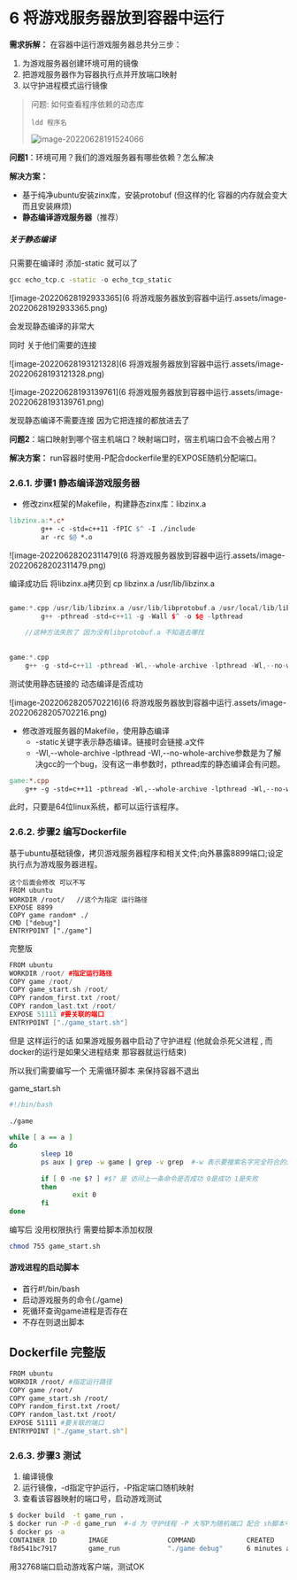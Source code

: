 # 6 将游戏服务器放到容器中运行

**需求拆解：** 在容器中运行游戏服务器总共分三步：

1. 为游戏服务器创建环境可用的镜像
2. 把游戏服务器作为容器执行点并开放端口映射
3. 以守护进程模式运行镜像

> 问题: 如何查看程序依赖的动态库
>
> ```hash
> ldd 程序名
> ```
>
> ![image-20220628191524066](C:\Users\1780484247\AppData\Roaming\Typora\typora-user-images\image-20220628191524066.png)

**问题1**：环境可用？我们的游戏服务器有哪些依赖？怎么解决

**解决方案：**

- 基于纯净ubuntu安装zinx库，安装protobuf (但这样的化 容器的内存就会变大 而且安装麻烦)
- **静态编译游戏服务器**（推荐）

##### 关于静态编译 

只需要在编译时 添加-static 就可以了

```c++
gcc echo_tcp.c -static -o echo_tcp_static
```

![image-20220628192933365](6 将游戏服务器放到容器中运行.assets/image-20220628192933365.png)

会发现静态编译的非常大

同时 关于他们需要的连接

![image-20220628193121328](6 将游戏服务器放到容器中运行.assets/image-20220628193121328.png)

![image-20220628193139761](6 将游戏服务器放到容器中运行.assets/image-20220628193139761.png)

发现静态编译不需要连接 因为它把连接的都放进去了





**问题2**：端口映射到哪个宿主机端口？映射端口时，宿主机端口会不会被占用？

**解决方案：** run容器时使用-P配合dockerfile里的EXPOSE随机分配端口。

### 2.6.1. 步骤1 静态编译游戏服务器

- 修改zinx框架的Makefile，构建静态zinx库：libzinx.a

```Makefile
libzinx.a:*.c*
        g++ -c -std=c++11 -fPIC $^ -I ./include 
        ar -rc $@ *.o

```

![image-20220628202311479](6 将游戏服务器放到容器中运行.assets/image-20220628202311479.png)

编译成功后 将libzinx.a拷贝到  cp libzinx.a /usr/lib/libzinx.a

```c++

game:*.cpp /usr/lib/libzinx.a /usr/lib/libprotobuf.a /usr/local/lib/libhiredis.a
        g++ -pthread -std=c++11 -g -Wall $^ -o $@ -lpthread
    
    //这种方法失败了 因为没有libprotobuf.a 不知道去哪找
    
    
game:*.cpp
    g++ -g -std=c++11 -pthread -Wl,--whole-archive -lpthread -Wl,--no-whole-archive $^ -o $@ -lprotobuf -lzinx -pthread -lhiredis-static
```



测试使用静态链接的 动态编译是否成功

![image-20220628205702216](6 将游戏服务器放到容器中运行.assets/image-20220628205702216.png)

- 修改游戏服务器的Makefile，使用静态编译
  - -static关键字表示静态编译。链接时会链接.a文件
  - -Wl,--whole-archive -lpthread -Wl,--no-whole-archive参数是为了解决gcc的一个bug，没有这一串参数时，pthread库的静态编译会有问题。

```Makefile
game:*.cpp
    g++ -g -std=c++11 -pthread -Wl,--whole-archive -lpthread -Wl,--no-whole-archive $^ -o $@ -lprotobuf -lzinx -pthread -static
```

此时，只要是64位linux系统，都可以运行该程序。

### 2.6.2. 步骤2 编写Dockerfile

基于ubuntu基础镜像，拷贝游戏服务器程序和相关文件;向外暴露8899端口;设定执行点为游戏服务器进程。



```
这个后面会修改 可以不写
FROM ubuntu
WORKDIR /root/   //这个为指定 运行路径
EXPOSE 8899
COPY game random* ./
CMD ["debug"]
ENTRYPOINT ["./game"]
```

完整版

```c++
FROM ubuntu
WORKDIR /root/ #指定运行路径
COPY game /root/
COPY game_start.sh /root/
COPY random_first.txt /root/
COPY random_last.txt /root/
EXPOSE 51111 #要关联的端口
ENTRYPOINT ["./game_start.sh"]
```



但是 这样运行的话  如果游戏服务器中启动了守护进程 (他就会杀死父进程 , 而docker的运行是如果父进程结束 那容器就运行结束)

所以我们需要编写一个  无需循环脚本 来保持容器不退出

game_start.sh

```bash
#!/bin/bash
        
./game  
        
while [ a == a ]
do              
        sleep 10
        ps aux | grep -w game | grep -v grep  #-w 表示要搜索名字完全符合的进程  -v 过滤掉grep
        
        if [ 0 -ne $? ] #$? 是 访问上一条命令是否成功 0是成功 1是失败
        then
                exit 0
        fi
done
```

编写后 没用权限执行 需要给脚本添加权限

```bash
chmod 755 game_start.sh
```



#### 游戏进程的启动脚本

- 首行#!/bin/bash
- 启动游戏服务的命令(./game)
- 死循环查询game进程是否存在
- 不存在则退出脚本



## Dockerfile 完整版

```bash
FROM ubuntu
WORKDIR /root/ #指定运行路径
COPY game /root/
COPY game_start.sh /root/
COPY random_first.txt /root/
COPY random_last.txt /root/
EXPOSE 51111 #要关联的端口
ENTRYPOINT ["./game_start.sh"]
```







### 2.6.3. 步骤3 测试

1. 编译镜像
2. 运行镜像，-d指定守护运行，-P指定端口随机映射
3. 查看该容器映射的端口号，启动游戏测试

```bash
$ docker build  -t game_run .
$ docker run -P -d game_run  #-d 为 守护线程 -P 大写P为随机端口 配合 sh脚本中的EXPOSE的关联端口 来实现端口绑定
$ docker ps -a
CONTAINER ID        IMAGE               COMMAND             CREATED             STATUS              PORTS                     NAMES
f8d541bc7917        game_run            "./game debug"      6 minutes ago       Up 6 minutes        0.0.0.0:32768->8899/tcp   confident_spence
```

用32768端口启动游戏客户端，测试OK

